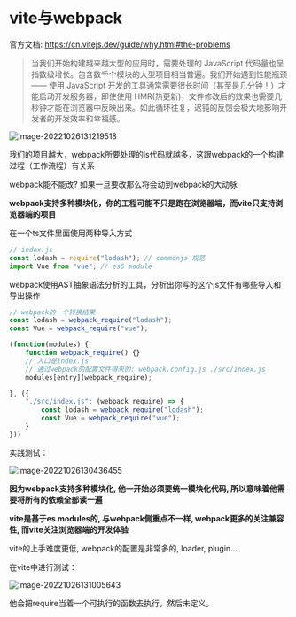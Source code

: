 # vite与webpack

官方文档: https://cn.vitejs.dev/guide/why.html#the-problems

> 当我们开始构建越来越大型的应用时，需要处理的 JavaScript 代码量也呈指数级增长。包含数千个模块的大型项目相当普遍。我们开始遇到性能瓶颈 —— 使用 JavaScript 开发的工具通常需要很长时间（甚至是几分钟！）才能启动开发服务器，即使使用 HMR(热更新)，文件修改后的效果也需要几秒钟才能在浏览器中反映出来。如此循环往复，迟钝的反馈会极大地影响开发者的开发效率和幸福感。

![image-20221026131219518](https://blog-guiyexing.oss-cn-qingdao.aliyuncs.com/blogImg/202210261312554.png!blog.guiyexing)

我们的项目越大，webpack所要处理的js代码就越多，这跟webpack的一个构建过程（工作流程）有关系

webpack能不能改? 如果一旦要改那么将会动到webpack的大动脉

**webpack支持多种模块化，你的工程可能不只是跑在浏览器端，而vite只支持浏览器端的项目**

在一个ts文件里面使用两种导入方式

```js
// index.js
const lodash = require("lodash"); // commonjs 规范
import Vue from "vue"; // es6 module
```

webpack使用AST抽象语法分析的工具，分析出你写的这个js文件有哪些导入和导出操作

```js
// webpack的一个转换结果
const lodash = webpack_require("lodash");
const Vue = webpack_require("vue");
```

```js
(function(modules) {
    function webpack_require() {}
    // 入口是index.js
    // 通过webpack的配置文件得来的: webpack.config.js ./src/index.js
    modules[entry](webpack_require);

}, ({
    "./src/index.js": (webpack_require) => {
        const lodash = webpack_require("lodash");
        const Vue = webpack_require("vue");
    }
}))
```

实践测试：

![image-20221026130436455](https://blog-guiyexing.oss-cn-qingdao.aliyuncs.com/blogImg/202210261304490.png!blog.guiyexing)

**因为webpack支持多种模块化, 他一开始必须要统一模块化代码, 所以意味着他需要将所有的依赖全部读一遍**

**vite是基于es modules的, 与webpack侧重点不一样, webpack更多的关注兼容性, 而vite关注浏览器端的开发体验**

vite的上手难度更低, webpack的配置是非常多的, loader, plugin...

在vite中进行测试：

![image-20221026131005643](https://blog-guiyexing.oss-cn-qingdao.aliyuncs.com/blogImg/202210261310675.png!blog.guiyexing)

他会把require当着一个可执行的函数去执行，然后未定义。
